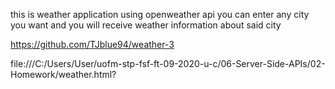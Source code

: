 this is weather application using openweather api
you can enter any city you want and you will receive weather 
information about said city



https://github.com/TJblue94/weather-3

file:///C:/Users/User/uofm-stp-fsf-ft-09-2020-u-c/06-Server-Side-APIs/02-Homework/weather.html?

